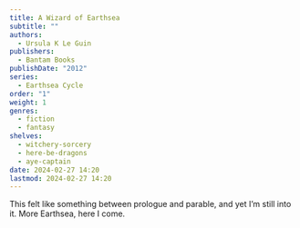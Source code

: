 ```yaml
---
title: A Wizard of Earthsea
subtitle: ""
authors:
  - Ursula K Le Guin
publishers:
  - Bantam Books
publishDate: "2012"
series:
  - Earthsea Cycle
order: "1"
weight: 1
genres:
  - fiction
  - fantasy
shelves:
  - witchery-sorcery
  - here-be-dragons
  - aye-captain
date: 2024-02-27 14:20
lastmod: 2024-02-27 14:20
---
```

This felt like something between prologue and parable, and yet I’m still into it. More Earthsea, here I come.